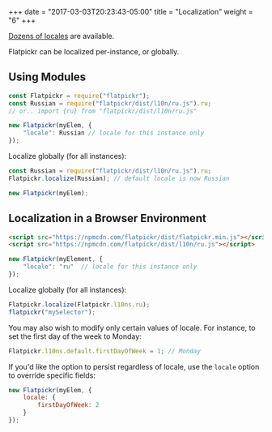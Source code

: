 +++
date = "2017-03-03T20:23:43-05:00"
title = "Localization"
weight = "6"
+++

[Dozens of locales](https://github.com/chmln/flatpickr/tree/master/dist/l10n) are available.

Flatpickr can be localized per-instance, or globally.


## Using Modules

```js
const Flatpickr = require("flatpickr");
const Russian = require("flatpickr/dist/l10n/ru.js").ru;
// or.. import {ru} from "flatpickr/dist/l10n/ru.js"

new Flatpickr(myElem, {
    "locale": Russian // locale for this instance only
});
```

Localize globally (for all instances):

```js
const Russian = require("flatpickr/dist/l10n/ru.js").ru;
Flatpickr.localize(Russian); // default locale is now Russian

new Flatpickr(myElem);
```


## Localization in a Browser Environment

```html
<script src="https://npmcdn.com/flatpickr/dist/flatpickr.min.js"></script>
<script src="https://npmcdn.com/flatpickr/dist/l10n/ru.js"></script>
```

```js
new Flatpickr(myElement, {
    "locale": "ru"  // locale for this instance only
});
```

Localize globally (for all instances):

```js
Flatpickr.localize(Flatpickr.l10ns.ru);
flatpickr("mySelector");
```




You may also wish to modify only certain values of locale.
For instance, to set the first day of the week to Monday:

```js
Flatpickr.l10ns.default.firstDayOfWeek = 1; // Monday
```

If you'd like the option to persist regardless of locale, use the `locale` option to override specific fields:

```js
new Flatpickr(myElem, {
    locale: {
        firstDayOfWeek: 2
    }
});
```
